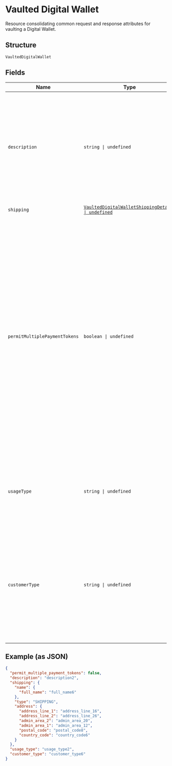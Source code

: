 
# Vaulted Digital Wallet

Resource consolidating common request and response attributes for vaulting a Digital Wallet.

## Structure

`VaultedDigitalWallet`

## Fields

| Name | Type | Tags | Description |
|  --- | --- | --- | --- |
| `description` | `string \| undefined` | Optional | The description displayed to the consumer on the approval flow for a digital wallet, as well as on the merchant view of the payment token management experience. exp: PayPal.com.<br><br>**Constraints**: *Minimum Length*: `1`, *Maximum Length*: `128`, *Pattern*: `^.*$` |
| `shipping` | [`VaultedDigitalWalletShippingDetails \| undefined`](../../doc/models/vaulted-digital-wallet-shipping-details.md) | Optional | The shipping details. |
| `permitMultiplePaymentTokens` | `boolean \| undefined` | Optional | Create multiple payment tokens for the same payer, merchant/platform combination. Use this when the customer has not logged in at merchant/platform. The payment token thus generated, can then also be used to create the customer account at merchant/platform. Use this also when multiple payment tokens are required for the same payer, different customer at merchant/platform. This helps to identify customers distinctly even though they may share the same PayPal account. This only applies to PayPal payment source.<br><br>**Default**: `false` |
| `usageType` | `string \| undefined` | Optional | The usage type associated with a digital wallet payment token.<br><br>**Constraints**: *Minimum Length*: `1`, *Maximum Length*: `255`, *Pattern*: `^[0-9A-Z_]+$` |
| `customerType` | `string \| undefined` | Optional | The customer type associated with a digital wallet payment token. This is to indicate whether the customer acting on the merchant / platform is either a business or a consumer.<br><br>**Constraints**: *Minimum Length*: `1`, *Maximum Length*: `255`, *Pattern*: `^[0-9A-Z_]+$` |

## Example (as JSON)

```json
{
  "permit_multiple_payment_tokens": false,
  "description": "description2",
  "shipping": {
    "name": {
      "full_name": "full_name6"
    },
    "type": "SHIPPING",
    "address": {
      "address_line_1": "address_line_16",
      "address_line_2": "address_line_26",
      "admin_area_2": "admin_area_20",
      "admin_area_1": "admin_area_12",
      "postal_code": "postal_code8",
      "country_code": "country_code6"
    }
  },
  "usage_type": "usage_type2",
  "customer_type": "customer_type6"
}
```


